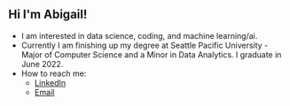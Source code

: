 ## Hi I'm Abigail!
- I am interested in data science, coding, and machine learning/ai. 
- Currently I am finishing up my degree at Seattle Pacific University - Major of Computer Science and a Minor in Data Analytics. I graduate in June 2022. 
- How to reach me:
  - [LinkedIn](https://www.linkedin.com/in/abigail-joppa/)
  - [Email](joppaa@spu.edu)
